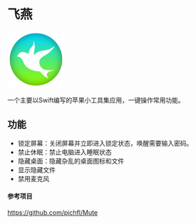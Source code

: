 # 飞燕
![logo](https://github.com/tooodooo/FlyingSwallow/blob/master/logo.png?raw=true)

一个主要以Swift编写的苹果小工具集应用，一键操作常用功能。

## 功能
* 锁定屏幕：关闭屏幕并立即进入锁定状态，唤醒需要输入密码。
* 禁止休眠：禁止电脑进入睡眠状态
* 隐藏桌面：隐藏杂乱的桌面图标和文件
* 显示隐藏文件
* 禁用麦克风

#### 参考项目
https://github.com/pichfl/Mute

